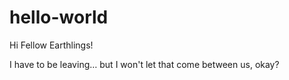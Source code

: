 # hello-world

Hi Fellow Earthlings!

I have to be leaving… but I won't let that come between us, okay?
